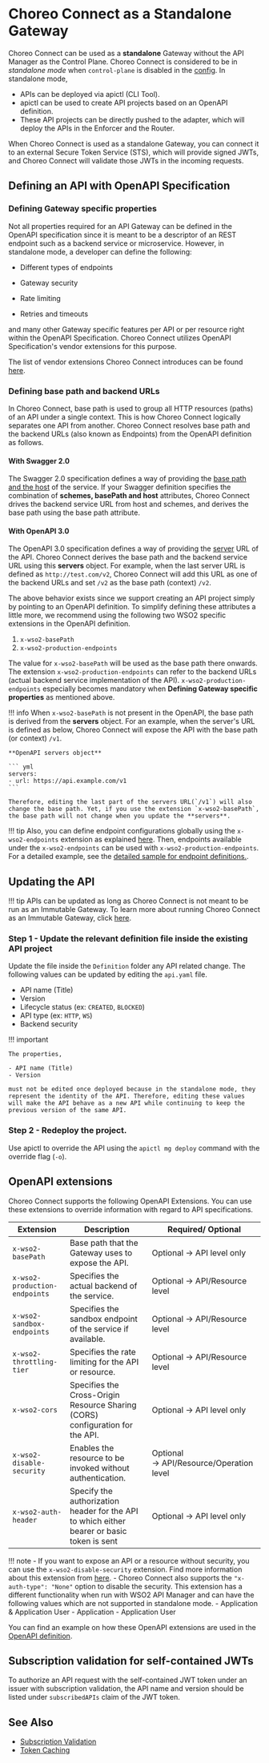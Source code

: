 # Choreo Connect as a Standalone Gateway

Choreo Connect can be used as a **standalone** Gateway without the API Manager as the Control Plane. Choreo Connect is considered to be in *standalone mode* when `control-plane` is disabled in the [config]({{base_path}}/deploy-and-publish/deploy-on-gateway/choreo-connect/configurations/control-plane-configurations/#instructions-for-use). In standalone mode, 

- APIs can be deployed via apictl (CLI Tool). 
- apictl can be used to create API projects based on an OpenAPI definition. 
- These API projects can be directly pushed to the adapter, which will deploy the APIs in the Enforcer and the Router.

When Choreo Connect is used as a standalone Gateway, you can connect it to an external Secure Token Service (STS), which will provide signed JWTs, and Choreo Connect will validate those JWTs in the incoming requests.      

## Defining an API with OpenAPI Specification
### Defining Gateway specific properties

Not all properties required for an API Gateway can be defined in the OpenAPI specification since it is meant to be a descriptor of an REST endpoint such as a backend service or microservice. However, in standalone mode, a developer can define the following:

- Different types of endpoints

- Gateway security

- Rate limiting

- Retries and timeouts 

and many other Gateway specific features per API or per resource right within the OpenAPI Specification. Choreo Connect utilizes OpenAPI Specification's vendor extensions for this purpose.

The list of vendor extensions Choreo Connect introduces can be found [here]({{base_path}}/deploy-and-publish/deploy-on-gateway/choreo-connect/concepts/as-a-standalone-gateway/#openapi-extensions). 

### Defining base path and backend URLs

In Choreo Connect, base path is used to group all HTTP resources (paths) of an API under a single context. This is how Choreo Connect logically separates one API from another. Choreo Connect resolves base path and the backend URLs (also known as Endpoints) from the OpenAPI definition as follows.

#### With Swagger 2.0

The Swagger 2.0 specification defines a way of providing the [base path and the host](https://swagger.io/docs/specification/2-0/api-host-and-base-path/) of the service. If your Swagger definition specifies the combination of **schemes, basePath and host** attributes, Choreo Connect drives the backend service URL from host and schemes, and derives the base path using the base path attribute.

#### With OpenAPI 3.0
    
The OpenAPI 3.0 specification defines a way of providing the [server](https://swagger.io/docs/specification/api-host-and-base-path/) URL of the API. Choreo Connect derives the base path and the backend service URL using this **servers** object. For example, when the last server URL is defined as `http://test.com/v2`, Choreo Connect will add this URL as one of the backend URLs and set `/v2` as the base path (context) `/v2`.

The above behavior exists since we support creating an API project simply by pointing to an OpenAPI definition. To simplify defining these attributes a little more, we recommend using the following two WSO2 specific extensions in the OpenAPI definition.

1. `x-wso2-basePath`
2. `x-wso2-production-endpoints`

The value for `x-wso2-basePath` will be used as the base path there onwards. The extension `x-wso2-production-endpoints` can refer to the backend URLs (actual backend service implementation of the API). `x-wso2-production-endpoints` especially becomes mandatory when **Defining Gateway specific properties** as mentioned above.

!!! info
    When `x-wso2-basePath` is not present in the OpenAPI, the base path is derived from the **servers** object. For an example, when the server's URL is defined as below, Choreo Connect will expose the API with the base path (or context) `/v1`.

    **OpenAPI servers object**

    ``` yml
    servers:
    - url: https://api.example.com/v1 
    ```

    Therefore, editing the last part of the servers URL(`/v1`) will also change the base path. Yet, if you use the extension `x-wso2-basePath`, the base path will not change when you update the **servers**. 

!!! tip
    Also, you can define endpoint configurations globally using the `x-wso2-endpoints` extension as explained [here]({{base_path}}/reference/vendor-extensions-catalog/#x-wso2-endpoints). Then, endpoints available under the `x-wso2-endpoints` can be used with `x-wso2-production-endpoints`. For a detailed example, see the [detailed sample for endpoint definitions.](https://github.com/wso2/product-microgateway/blob/main/samples/openAPI-definitions/endpoint_by_reference_sample.yaml).



## Updating the API

!!! tip
    APIs can be updated as long as Choreo Connect is not meant to be run as an Immutable Gateway. To learn more about running Choreo Connect as an Immutable Gateway, click [here]({{base_path}}/deploy-and-publish/deploy-on-gateway/choreo-connect/deploy-api/deploy-apis-as-immutable-gateway/).
        
### Step 1 - Update the relevant definition file inside the existing API project

Update the file inside the `Definition` folder any API related change. The following values can be updated by editing the `api.yaml` file.

- API name (Title)
- Version
- Lifecycle status (ex: `CREATED`, `BLOCKED`)
- API type (ex: `HTTP`, `WS`)
- Backend security

!!! important

    The properties,

    - API name (Title)
    - Version
    
    must not be edited once deployed because in the standalone mode, they represent the identity of the API. Therefore, editing these values will make the API behave as a new API while continuing to keep the previous version of the same API.

### Step 2 -  Redeploy the project.

Use apictl to override the API using the `apictl mg deploy` command with the override flag (`-o`).

## OpenAPI extensions
  
Choreo Connect supports the following OpenAPI Extensions. You can use these extensions to override information with regard to API specifications.
  
   | Extension                         | Description                                                                                                            | Required/ Optional                          |
   |-----------------------------------|------------------------------------------------------------------------------------------------------------------------|---------------------------------------------|
   | `x-wso2-basePath`                 | Base path that the Gateway uses to expose the API.                                                                     | Optional → API level only                   |
   | `x-wso2-production-endpoints`     | Specifies the actual backend of the service.                                                                           | Optional → API/Resource level               |
   | `x-wso2-sandbox-endpoints`        | Specifies the sandbox endpoint of the service if available.                                                            | Optional → API/Resource level               |
   | `x-wso2-throttling-tier`          | Specifies the rate limiting for the API or resource.                                                                   | Optional → API/Resource level               |-->
   | `x-wso2-cors`                     | Specifies the Cross-Origin Resource Sharing (CORS) configuration for the API.                                          | Optional → API level only                   |
   | `x-wso2-disable-security`         | Enables the resource to be invoked without authentication.                                                             | Optional → API/Resource/Operation level  |
   | `x-wso2-auth-header`              | Specify the authorization header for the API to which either bearer or basic token is sent                             | Optional → API level only                |

!!! note
    -   If you want to expose an API or a resource without security, you can use the `x-wso2-disable-security` extension. Find more information about this extension from [here]({{base_path}}/deploy-and-publish/deploy-on-gateway/choreo-connect/security/api-authentication/disabling-security/#disabling-security).
    -  Choreo Connect also supports the `"x-auth-type": "None"` option to disable the security. This extension has a different functionality when run with WSO2 API Manager and can have the following values which are not supported in standalone mode.
        -   Application & Application User
        -   Application
        -   Application User
    

   You can find an example on how these OpenAPI extensions are used in the [OpenAPI definition](https://github.com/wso2/product-microgateway/blob/main/samples/openAPI-definitions/petstore_basic.yaml).

## Subscription validation for self-contained JWTs

To authorize an API request with the self-contained JWT token under an issuer with subscription validation, the API name and version should be listed under `subscribedAPIs` claim of the JWT token.

## See Also

- [Subscription Validation]({{base_path}}/deploy-and-publish/deploy-on-gateway/choreo-connect/concepts/subscription-validation/)
- [Token Caching]({{base_path}}/deploy-and-publish/deploy-on-gateway/choreo-connect/configure-caching/)

